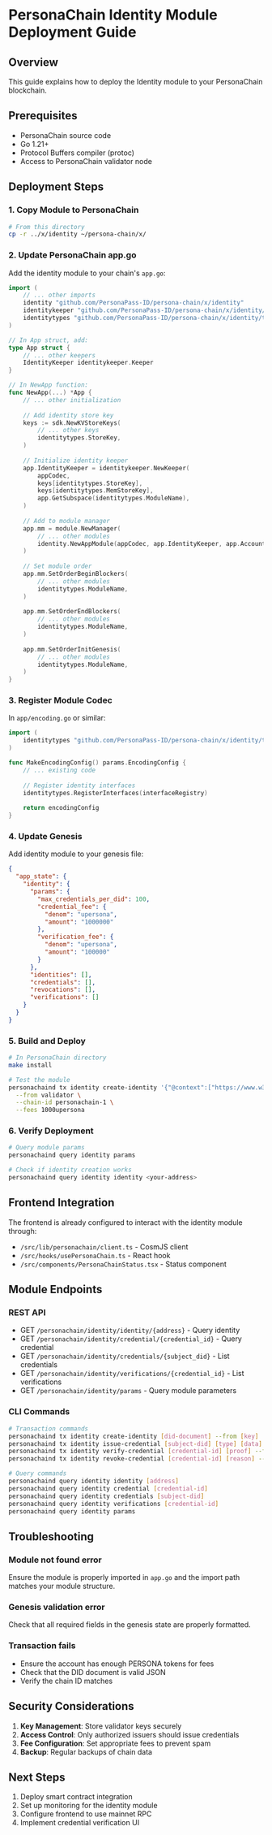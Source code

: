 # PersonaChain Identity Module Deployment Guide

## Overview

This guide explains how to deploy the Identity module to your PersonaChain blockchain.

## Prerequisites

- PersonaChain source code
- Go 1.21+
- Protocol Buffers compiler (protoc)
- Access to PersonaChain validator node

## Deployment Steps

### 1. Copy Module to PersonaChain

```bash
# From this directory
cp -r ../x/identity ~/persona-chain/x/
```

### 2. Update PersonaChain app.go

Add the identity module to your chain's `app.go`:

```go
import (
    // ... other imports
    identity "github.com/PersonaPass-ID/persona-chain/x/identity"
    identitykeeper "github.com/PersonaPass-ID/persona-chain/x/identity/keeper"
    identitytypes "github.com/PersonaPass-ID/persona-chain/x/identity/types"
)

// In App struct, add:
type App struct {
    // ... other keepers
    IdentityKeeper identitykeeper.Keeper
}

// In NewApp function:
func NewApp(...) *App {
    // ... other initialization
    
    // Add identity store key
    keys := sdk.NewKVStoreKeys(
        // ... other keys
        identitytypes.StoreKey,
    )
    
    // Initialize identity keeper
    app.IdentityKeeper = identitykeeper.NewKeeper(
        appCodec,
        keys[identitytypes.StoreKey],
        keys[identitytypes.MemStoreKey],
        app.GetSubspace(identitytypes.ModuleName),
    )
    
    // Add to module manager
    app.mm = module.NewManager(
        // ... other modules
        identity.NewAppModule(appCodec, app.IdentityKeeper, app.AccountKeeper, app.BankKeeper),
    )
    
    // Set module order
    app.mm.SetOrderBeginBlockers(
        // ... other modules
        identitytypes.ModuleName,
    )
    
    app.mm.SetOrderEndBlockers(
        // ... other modules
        identitytypes.ModuleName,
    )
    
    app.mm.SetOrderInitGenesis(
        // ... other modules
        identitytypes.ModuleName,
    )
}
```

### 3. Register Module Codec

In `app/encoding.go` or similar:

```go
import (
    identitytypes "github.com/PersonaPass-ID/persona-chain/x/identity/types"
)

func MakeEncodingConfig() params.EncodingConfig {
    // ... existing code
    
    // Register identity interfaces
    identitytypes.RegisterInterfaces(interfaceRegistry)
    
    return encodingConfig
}
```

### 4. Update Genesis

Add identity module to your genesis file:

```json
{
  "app_state": {
    "identity": {
      "params": {
        "max_credentials_per_did": 100,
        "credential_fee": {
          "denom": "upersona",
          "amount": "1000000"
        },
        "verification_fee": {
          "denom": "upersona",
          "amount": "100000"
        }
      },
      "identities": [],
      "credentials": [],
      "revocations": [],
      "verifications": []
    }
  }
}
```

### 5. Build and Deploy

```bash
# In PersonaChain directory
make install

# Test the module
personachaind tx identity create-identity '{"@context":["https://www.w3.org/ns/did/v1"],"id":"did:persona:test123"}' \
  --from validator \
  --chain-id personachain-1 \
  --fees 1000upersona
```

### 6. Verify Deployment

```bash
# Query module params
personachaind query identity params

# Check if identity creation works
personachaind query identity identity <your-address>
```

## Frontend Integration

The frontend is already configured to interact with the identity module through:
- `/src/lib/personachain/client.ts` - CosmJS client
- `/src/hooks/usePersonaChain.ts` - React hook
- `/src/components/PersonaChainStatus.tsx` - Status component

## Module Endpoints

### REST API
- GET `/personachain/identity/identity/{address}` - Query identity
- GET `/personachain/identity/credential/{credential_id}` - Query credential
- GET `/personachain/identity/credentials/{subject_did}` - List credentials
- GET `/personachain/identity/verifications/{credential_id}` - List verifications
- GET `/personachain/identity/params` - Query module parameters

### CLI Commands
```bash
# Transaction commands
personachaind tx identity create-identity [did-document] --from [key]
personachaind tx identity issue-credential [subject-did] [type] [data] [expiry] --from [key]
personachaind tx identity verify-credential [credential-id] [proof] --from [key]
personachaind tx identity revoke-credential [credential-id] [reason] --from [key]

# Query commands
personachaind query identity identity [address]
personachaind query identity credential [credential-id]
personachaind query identity credentials [subject-did]
personachaind query identity verifications [credential-id]
personachaind query identity params
```

## Troubleshooting

### Module not found error
Ensure the module is properly imported in `app.go` and the import path matches your module structure.

### Genesis validation error
Check that all required fields in the genesis state are properly formatted.

### Transaction fails
- Ensure the account has enough PERSONA tokens for fees
- Check that the DID document is valid JSON
- Verify the chain ID matches

## Security Considerations

1. **Key Management**: Store validator keys securely
2. **Access Control**: Only authorized issuers should issue credentials
3. **Fee Configuration**: Set appropriate fees to prevent spam
4. **Backup**: Regular backups of chain data

## Next Steps

1. Deploy smart contract integration
2. Set up monitoring for the identity module
3. Configure frontend to use mainnet RPC
4. Implement credential verification UI
